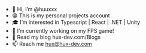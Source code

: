 - 👋 Hi, I’m @huuxxx
- 😁 This is my personal projects account
- 🎓 I’m interested in Typescript | React | .NET | Unity
- 🔧 I’m currently working on my FPS game! 
- 🤖 Read my blog hux-dev.com/Blogs
- 📫 Reach me hux@hux-dev.com
